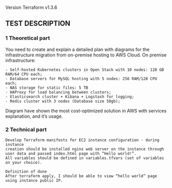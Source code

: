 Version
Terraform v1.3.6


TEST DESCRIPTION
----------------

### 1 Theoretical part
You need to create and explain a detailed plan with diagrams for the infrastructure migration from on-premise hosting to AWS Cloud.
On premise infrastructure:
```
- Self-hosted Kubernetes clusters in Open Stack with 10 nodes: 128 GB RAM/64 CPU each;
- Database servers for MySQL hosting with 5 nodes: 256 RAM/128 CPU each;
- NAS storage for static files: 5 TB
- HAProxy for load balancing between clusters;
- Elasticsearch cluster + Kibana + Logstash for logging;
- Redis cluster with 3 nodes (Database size 50gb);
```
Diagram have shown the most cost-optimized solution in AWS with services explanation, and it’s usage.


### 2 Technical part
```
Develop Terraform manifests for EC2 instance configuration - during instance
creation should be installed nginx web server on the instance through user data and passed index.html page with “Hello world!”. 
All variables should be defined in variables.tfvars (set of variables on your choice).

Definition of done
After terraform apply, I should be able to view “hello world” page using instance public IP.
```